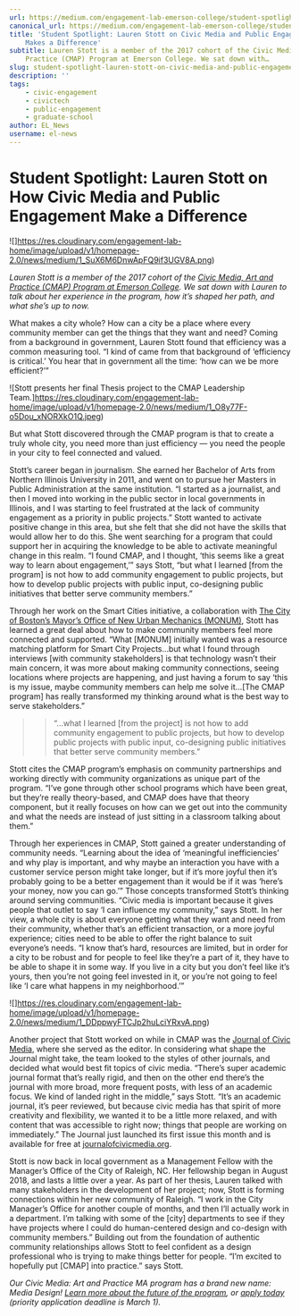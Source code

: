 ```yaml
---
url: https://medium.com/engagement-lab-emerson-college/student-spotlight-lauren-stott-on-civic-media-and-public-engagement-that-makes-a-difference-cb1d41b3d2ea
canonical_url: https://medium.com/engagement-lab-emerson-college/student-spotlight-lauren-stott-on-civic-media-and-public-engagement-that-makes-a-difference-cb1d41b3d2ea
title: 'Student Spotlight: Lauren Stott on Civic Media and Public Engagement That
    Makes a Difference'
subtitle: Lauren Stott is a member of the 2017 cohort of the Civic Media, Art and
    Practice (CMAP) Program at Emerson College. We sat down with…
slug: student-spotlight-lauren-stott-on-civic-media-and-public-engagement-that-makes-a-difference
description: ''
tags:
    - civic-engagement
    - civictech
    - public-engagement
    - graduate-school
author: EL_News
username: el-news
---
```


# Student Spotlight: Lauren Stott on How Civic Media and Public Engagement Make a Difference

![]https://res.cloudinary.com/engagement-lab-home/image/upload/v1/homepage-2.0/news/medium/1_SuX6M6DnwApFQ9if3UGV8A.png)

_Lauren Stott is a member of the 2017 cohort of the [Civic Media, Art and Practice (CMAP) Program at Emerson College](https://www.emerson.edu/academics/media-design-ma). We sat down with Lauren to talk about her experience in the program, how it’s shaped her path, and what she’s up to now._

What makes a city whole? How can a city be a place where every community member can get the things that they want and need? Coming from a background in government, Lauren Stott found that efficiency was a common measuring tool. “I kind of came from that background of ‘efficiency is critical.’ You hear that in government all the time: ‘how can we be more efficient?’”

![Stott presents her final Thesis project to the CMAP Leadership Team.]https://res.cloudinary.com/engagement-lab-home/image/upload/v1/homepage-2.0/news/medium/1_O8y77F-o5Dou_xNORXkO1Q.jpeg)

But what Stott discovered through the CMAP program is that to create a truly whole city, you need more than just efficiency — you need the people in your city to feel connected and valued.

Stott’s career began in journalism. She earned her Bachelor of Arts from Northern Illinois University in 2011, and went on to pursue her Masters in Public Administration at the same institution. “I started as a journalist, and then I moved into working in the public sector in local governments in Illinois, and I was starting to feel frustrated at the lack of community engagement as a priority in public projects.” Stott wanted to activate positive change in this area, but she felt that she did not have the skills that would allow her to do this. She went searching for a program that could support her in acquiring the knowledge to be able to activate meaningful change in this realm. “I found CMAP, and I thought, ‘this seems like a great way to learn about engagement,’” says Stott, “but what I learned [from the program] is not how to add community engagement to public projects, but how to develop public projects with public input, co-designing public initiatives that better serve community members.”

Through her work on the Smart Cities initiative, a collaboration with [The City of Boston’s Mayor’s Office of New Urban Mechanics (MONUM)](https://www.boston.gov/departments/new-urban-mechanics), Stott has learned a great deal about how to make community members feel more connected and supported. “What [MONUM] initially wanted was a resource matching platform for Smart City Projects…but what I found through interviews [with community stakeholders] is that technology wasn’t their main concern, it was more about making community connections, seeing locations where projects are happening, and just having a forum to say ‘this is my issue, maybe community members can help me solve it…[The CMAP program] has really transformed my thinking around what is the best way to serve stakeholders.”

> > “…what I learned [from the project] is not how to add community engagement to public projects, but how to develop public projects with public input, co-designing public initiatives that better serve community members.”

Stott cites the CMAP program’s emphasis on community partnerships and working directly with community organizations as unique part of the program. “I’ve gone through other school programs which have been great, but they’re really theory-based, and CMAP does have that theory component, but it really focuses on how can we get out into the community and what the needs are instead of just sitting in a classroom talking about them.”

Through her experiences in CMAP, Stott gained a greater understanding of community needs. “Learning about the idea of ‘meaningful inefficiencies’ and why play is important, and why maybe an interaction you have with a customer service person might take longer, but if it’s more joyful then it’s probably going to be a better engagement than it would be if it was ‘here’s your money, now you can go.’” Those concepts transformed Stott’s thinking around serving communities. “Civic media is important because it gives people that outlet to say ‘I can influence my community,” says Stott. In her view, a whole city is about everyone getting what they want and need from their community, whether that’s an efficient transaction, or a more joyful experience; cities need to be able to offer the right balance to suit everyone’s needs. “I know that’s hard, resources are limited, but in order for a city to be robust and for people to feel like they’re a part of it, they have to be able to shape it in some way. If you live in a city but you don’t feel like it’s yours, then you’re not going feel invested in it, or you’re not going to feel like ‘I care what happens in my neighborhood.’”

![]https://res.cloudinary.com/engagement-lab-home/image/upload/v1/homepage-2.0/news/medium/1_DDppwyFTCJp2huLciYRxvA.png)

Another project that Stott worked on while in CMAP was the [Journal of Civic Media](https://www.journalofcivicmedia.org/), where she served as the editor. In considering what shape the Journal might take, the team looked to the styles of other journals, and decided what would best fit topics of civic media. “There’s super academic journal format that’s really rigid, and then on the other end there’s the journal with more broad, more frequent posts, with less of an academic focus. We kind of landed right in the middle,” says Stott. “It’s an academic journal, it’s peer reviewed, but because civic media has that spirit of more creativity and flexibility, we wanted it to be a little more relaxed, and with content that was accessible to right now; things that people are working on immediately.” The Journal just launched its first issue this month and is available for free at [journalofcivicmedia.org](http://www.journalofcivicmedia.org).

Stott is now back in local government as a Management Fellow with the Manager’s Office of the City of Raleigh, NC. Her fellowship began in August 2018, and lasts a little over a year. As part of her thesis, Lauren talked with many stakeholders in the development of her project; now, Stott is forming connections within her new community of Raleigh. “I work in the City Manager’s Office for another couple of months, and then I’ll actually work in a department. I’m talking with some of the [city] departments to see if they have projects where I could do human-centered design and co-design with community members.” Building out from the foundation of authentic community relationships allows Stott to feel confident as a design professional who is trying to make things better for people. “I’m excited to hopefully put [CMAP] into practice.” says Stott.

_Our Civic Media: Art and Practice MA program has a brand new name: Media Design! [Learn more about the future of the program](https://medium.com/engagement-lab-emerson-college/program-director-paul-mihailidis-on-our-ma-in-media-design-same-mission-clearer-approach-ca673cdd96b4), or [apply today](https://www.emerson.edu/academics/media-design-ma) (priority application deadline is March 1)._
